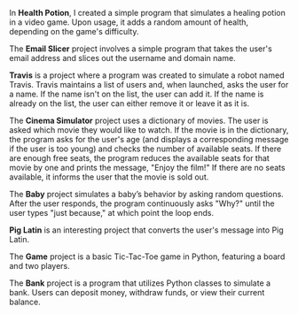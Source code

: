In **Health Potion**, I created a simple program that simulates a healing potion in a video game. Upon usage, it adds a random amount of health, depending on the game's difficulty.

The **Email Slicer** project involves a simple program that takes the user's email address and slices out the username and domain name.

**Travis** is a project where a program was created to simulate a robot named Travis. Travis maintains a list of users and, when launched, asks the user for a name. If the name isn't on the list, the user can add it. If the name is already on the list, the user can either remove it or leave it as it is.

The **Cinema Simulator** project uses a dictionary of movies. The user is asked which movie they would like to watch. If the movie is in the dictionary, the program asks for the user's age (and displays a corresponding message if the user is too young) and checks the number of available seats. If there are enough free seats, the program reduces the available seats for that movie by one and prints the message, "Enjoy the film!" If there are no seats available, it informs the user that the movie is sold out.

The **Baby** project simulates a baby’s behavior by asking random questions. After the user responds, the program continuously asks "Why?" until the user types "just because," at which point the loop ends.

**Pig Latin** is an interesting project that converts the user's message into Pig Latin.

The **Game** project is a basic Tic-Tac-Toe game in Python, featuring a board and two players.

The **Bank** project is a program that utilizes Python classes to simulate a bank. Users can deposit money, withdraw funds, or view their current balance.
